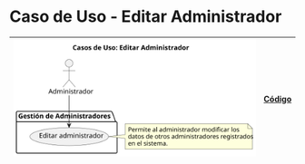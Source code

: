 # Caso de Uso - Editar Administrador

| ![Diagrama de Clases](/casos_de_uso/imagenes/administrador/Editar_Administrador.svg) | [Código](/casos_de_uso/diagrama_casos_de_uso/administrador/editar_administrador/editar_administrador1.puml) |
|--------------------------------------------------------------------------------------|-------------------------------------------------------------------------------------------------------------|